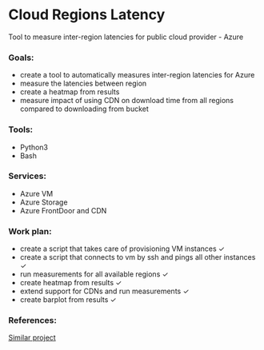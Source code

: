 # Cloud Regions Latency  
Tool to measure inter-region latencies for public cloud provider - Azure

### Goals:  
- create a tool to automatically measures inter-region latencies for Azure
- measure the latencies between region
- create a heatmap from results
- measure impact of using CDN on download time from all regions compared to downloading from bucket   

### Tools:  
- Python3
- Bash
  
### Services:  
- Azure VM   
- Azure Storage 
- Azure FrontDoor and CDN

### Work plan:  
- create a script that takes care of provisioning VM instances ✓
- create a script that connects to vm by ssh and pings all other instances ✓
- run measurements for all available regions ✓
- create heatmap from results ✓
- extend support for CDNs and run measurements ✓
- create barplot from results ✓

### References:  
[Similar project](https://medium.com/@sachinkagarwal/public-cloud-inter-region-network-latency-as-heat-maps-134e22a5ff19)  
